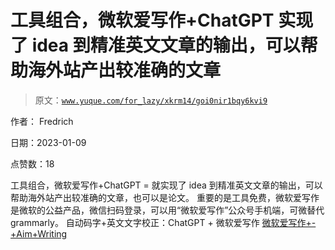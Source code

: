 # 工具组合，微软爱写作+ChatGPT 实现了 idea 到精准英文文章的输出，可以帮助海外站产出较准确的文章

> 原文：[`www.yuque.com/for_lazy/xkrm14/goi0nir1bqy6kvi9`](https://www.yuque.com/for_lazy/xkrm14/goi0nir1bqy6kvi9)

作者： Fredrich 

日期：2023-01-09 

点赞数：18 

工具组合，微软爱写作+ChatGPT = 就实现了 idea 到精准英文文章的输出，可以帮助海外站产出较准确的文章，也可以是论文。 重要的是工具免费，微软爱写作是微软的公益产品，微信扫码登录，可以用“微软爱写作”公众号手机端，可微替代 grammarly。 自动码字+英文文字校正：ChatGPT + 微软爱写作 [微软爱写作+-+Aim+Writing](http://aimwriting.mtutor.engkoo.com/) 

